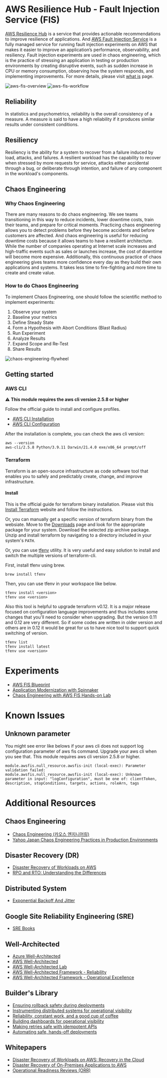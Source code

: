 # AWS Resilience Hub - Fault Injection Service (FIS)
[AWS Resilience Hub](https://aws.amazon.com/resilience-hub/) is a service that provides actionable recommendations to improve resilience of applications. And [AWS Fault Injection Service](https://aws.amazon.com/fis/) is a fully managed service for running fault injection experiments on AWS that makes it easier to improve an application’s performance, observability, and resiliency. Fault injection experiments are used in chaos engineering, which is the practice of stressing an application in testing or production environments by creating disruptive events, such as sudden increase in CPU or memory consumption, observing how the system responds, and implementing improvements. For more details, please visit [what is](https://docs.aws.amazon.com/fis/latest/userguide/what-is.html) page.

![aws-fis-overview](images/aws-fis-overview.png)
![aws-fis-workflow](images/aws-fis-workflow.png)

## Reliability
In statistics and psychometrics, reliability is the overall consistency of a measure. A measure is said to have a high reliability if it produces similar results under consistent conditions.

## Resiliency
Resiliency is the ability for a system to recover from a failure induced by load, attacks, and failures. A resilient workload has the capability to recover when stressed by more requests for service, attacks either accidental through a bug, or deliberate through intention, and failure of any component in the workload's components.

## Chaos Engineering
### Why Chaos Engineering
There are many reasons to do chaos engineering. We see teams transitioning in this way to reduce incidents, lower downtime costs, train their teams, and prepare for critical moments. Practicing chaos engineering allows you to detect problems before they become accidents and before customers are affected. And chaos engineering is useful for reducing downtime costs because it allows teams to have a resilient architecture. While the number of companies operating at Internet scale increases and high-traffic events such as sales or launches increase, the cost of downtime will become more expensive. Additionally, this continuous practice of chaos engineering gives teams more confidence every day as they build their own applications and systems. It takes less time to fire-fighting and more time to create and create value.

### How to do Chaos Engineering
To implement Chaos Engineering, one should follow the scientific method to implement experiments:
1. Observe your system
1. Baseline your metrics
1. Define Steady State
1. Form a Hypothesis with Abort Conditions (Blast Radius)
1. Run Experiment
1. Analyze Results
1. Expand Scope and Re-Test
1. Share Results

![chaos-engineering-flywheel](images/chaos-engineering-flywheel.png)

## Getting started
### AWS CLI
:warning: **This module requires the aws cli version 2.5.8 or higher**

Follow the official guide to install and configure profiles.
- [AWS CLI Installation](https://docs.aws.amazon.com/cli/latest/userguide/cli-chap-install.html)
- [AWS CLI Configuration](https://docs.aws.amazon.com/cli/latest/userguide/cli-configure-profiles.html)

After the installation is complete, you can check the aws cli version:
```
aws --version
aws-cli/2.5.8 Python/3.9.11 Darwin/21.4.0 exe/x86_64 prompt/off
```

### Terraform
Terraform is an open-source infrastructure as code software tool that enables you to safely and predictably create, change, and improve infrastructure.

#### Install
This is the official guide for terraform binary installation. Please visit this [Install Terraform](https://learn.hashicorp.com/tutorials/terraform/install-cli) website and follow the instructions.

Or, you can manually get a specific version of terraform binary from the websiate. Move to the [Downloads](https://www.terraform.io/downloads.html) page and look for the appropriate package for your system. Download the selected zip archive package. Unzip and install terraform by navigating to a directory included in your system's `PATH`.

Or, you can use [tfenv](https://github.com/tfutils/tfenv) utility. It is very useful and easy solution to install and switch the multiple versions of terraform-cli.

First, install tfenv using brew.
```
brew install tfenv
```
Then, you can use tfenv in your workspace like below.
```
tfenv install <version>
tfenv use <version>
```
Also this tool is helpful to upgrade terraform v0.12. It is a major release focused on configuration language improvements and thus includes some changes that you'll need to consider when upgrading. But the version 0.11 and 0.12 are very different. So if some codes are written in older version and others are in 0.12 it would be great for us to have nice tool to support quick switching of version.
```
tfenv list
tfenv install latest
tfenv use <version>
```

# Experiments
- [AWS FIS Blueprint](https://github.com/Young-ook/terraform-aws-fis/tree/main/examples/blueprint)
- [Application Modernization with Spinnaker](https://github.com/Young-ook/terraform-aws-spinnaker/tree/main/examples/aws-modernization-with-spinnaker)
- [Chaos Engineering with AWS FIS Hands-on Lab](https://catalog.us-east-1.prod.workshops.aws/workshops/7379e94f-6981-4dd8-bb46-8ec4aff3a825/ko-KR)

# Known Issues
## Unknown parameter
You might see error like belows if your aws cli does not support log configuration parameter of aws fis command. Upgrade your aws cli when you see that. This module requires aws cli version 2.5.8 or higher.
```
module.awsfis.null_resource.awsfis-init (local-exec): Parameter validation failed:
module.awsfis.null_resource.awsfis-init (local-exec): Unknown parameter in input: "logConfiguration", must be one of: clientToken, description, stopConditions, targets, actions, roleArn, tags
```

# Additional Resources
## Chaos Engineering
- [Chaos Engineering (카오스 엔지니어링)](https://youngookkim.tistory.com/48)
- [Yahoo Japan Chaos Engineering Practices in Production Environments](https://speakerdeck.com/techverse_2022/yahoo-japan-practices-chaos-engineering-in-production-environments)

## Disaster Recovery (DR)
- [Disaster Recovery of Workloads on AWS](https://youtu.be/cJZw5mrxryA)
- [RPO and RTO: Understanding the Differences](https://www.enterprisestorageforum.com/management/rpo-and-rto-understanding-the-differences/)

## Distributed System
- [Exponential Backoff And Jitter](https://aws.amazon.com/blogs/architecture/exponential-backoff-and-jitter/)

## Google Site Reliability Engineering (SRE)
- [SRE Books](https://sre.google/books/)

## Well-Architected
- [Azure Well-Architected](https://learn.microsoft.com/en-us/azure/well-architected/)
- [AWS Well-Architected](https://aws.amazon.com/architecture/well-architected/)
- [AWS Well-Architected Lab](https://wellarchitectedlabs.com/)
- [AWS Well-Architected Framework - Reliability](https://docs.aws.amazon.com/wellarchitected/latest/reliability-pillar/welcome.html)
- [AWS Well-Architected Framework - Operational Excellence](https://docs.aws.amazon.com/wellarchitected/latest/operational-excellence-pillar/welcome.html)

## Builder's Library
- [Ensuring rollback safety during deployments](https://aws.amazon.com/builders-library/ensuring-rollback-safety-during-deployments/)
- [Instrumenting distributed systems for operational visibility](https://aws.amazon.com/builders-library/instrumenting-distributed-systems-for-operational-visibility/)
- [Reliability, constant work, and a good cup of coffee](https://aws.amazon.com/builders-library/reliability-and-constant-work)
- [Building dashboards for operational visibility](https://aws.amazon.com/builders-library/building-dashboards-for-operational-visibility/)
- [Making retries safe with idempotent APIs](https://aws.amazon.com/builders-library/making-retries-safe-with-idempotent-APIs/)
- [Automating safe, hands-off deployments](https://aws.amazon.com/builders-library/automating-safe-hands-off-deployments/)

## Whitepapers
- [Disaster Recovery of Workloads on AWS: Recovery in the Cloud](https://docs.aws.amazon.com/whitepapers/latest/disaster-recovery-workloads-on-aws/disaster-recovery-workloads-on-aws.html)
- [Disaster Recovery of On-Premises Applications to AWS](https://docs.aws.amazon.com/whitepapers/latest/disaster-recovery-of-on-premises-applications-to-aws/abstract-and-introduction.html)
- [Operational Readiness Reviews (ORR)](https://docs.aws.amazon.com/wellarchitected/latest/operational-readiness-reviews/wa-operational-readiness-reviews.html)
